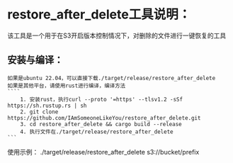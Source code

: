 # restore_after_delete工具说明：
该工具是一个用于在S3开启版本控制情况下，对删除的文件进行一键恢复的工具

## 安装与编译：
    如果是ubuntu 22.04，可以直接下载./target/release/restore_after_delete
    如果是其他平台，请使用rust进行编译，编译方法 
    ````
        1. 安装rust，执行curl --proto '=https' --tlsv1.2 -sSf https://sh.rustup.rs | sh 
        2. git clone https://github.com/IAmSomeoneLikeYou/restore_after_delete.git 
        3. cd restore_after_delete && cargo build --release 
        4. 执行文件在./target/release/restore_after_delete
    ```
使用示例： 
    ./target/release/restore_after_delete s3://bucket/prefix
